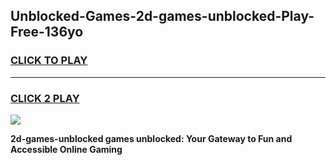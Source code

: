 
## Unblocked-Games-2d-games-unblocked-Play-Free-136yo
<h3>
<a href="https://premium76.site?title=2d-games-unblocked&ref=20A">CLICK TO PLAY</a></h3>
<hr>

<h3>
<a href="https://premium76.site?title=2d-games-unblocked&ref=20A">CLICK 2 PLAY</a>
  
</h3>

<a href="https://premium76.site?title=2d-games-unblocked&ref=20A"><img src="https://clearcache.store/games.png"></a>


**2d-games-unblocked games unblocked: Your Gateway to Fun and Accessible Online Gaming**
